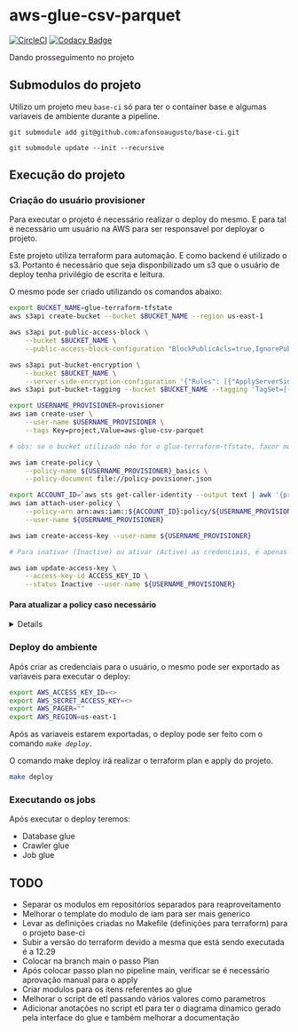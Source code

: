 # aws-glue-csv-parquet

[![CircleCI](https://circleci.com/gh/afonsoaugusto/aws-glue-csv-parquet.svg?style=svg)](https://circleci.com/gh/afonsoaugusto/aws-glue-csv-parquet)
[![Codacy Badge](https://app.codacy.com/project/badge/Grade/748cce6608224bfa87bf7d1e0ffc1caf)](https://www.codacy.com/gh/afonsoaugusto/aws-glue-csv-parquet/dashboard?utm_source=github.com&amp;utm_medium=referral&amp;utm_content=afonsoaugusto/aws-glue-csv-parquet&amp;utm_campaign=Badge_Grade)

Dando prosseguimento no projeto 

## Submodulos do projeto

Utilizo um projeto meu `base-ci` só para ter o container base e algumas variaveis de ambiente durante a pipeline.

`git submodule add git@github.com:afonsoaugusto/base-ci.git`

`git submodule update --init --recursive`

## Execução do projeto

### Criação do usuário provisioner

Para executar o projeto é necessário realizar o deploy do mesmo.
E para tal é necessário um usuário na AWS para ser responsavel por deployar o projeto.

Este projeto utiliza terraform para automação. E como backend é utilizado o s3.
Portanto é necessário que seja disponbilizado um s3 que o usuário de deploy tenha privilégio de escrita e leitura.

O mesmo pode ser criado utilizando os comandos abaixo:

```sh
export BUCKET_NAME=glue-terraform-tfstate
aws s3api create-bucket --bucket $BUCKET_NAME --region us-east-1

aws s3api put-public-access-block \
    --bucket $BUCKET_NAME \
    --public-access-block-configuration "BlockPublicAcls=true,IgnorePublicAcls=true,BlockPublicPolicy=true,RestrictPublicBuckets=true"

aws s3api put-bucket-encryption \
    --bucket $BUCKET_NAME \
    --server-side-encryption-configuration '{"Rules": [{"ApplyServerSideEncryptionByDefault": {"SSEAlgorithm": "AES256"}}]}'
aws s3api put-bucket-tagging --bucket $BUCKET_NAME --tagging 'TagSet=[{Key=project,Value=aws-glue-csv-parquet}]'

export USERNAME_PROVISIONER=provisioner
aws iam create-user \
    --user-name $USERNAME_PROVISIONER \
    --tags Key=project,Value=aws-glue-csv-parquet

# obs: se o bucket utilizado não for o glue-terraform-tfstate, favor modificar no arquivo policy-provisioner.json e no vars.env

aws iam create-policy \
    --policy-name ${USERNAME_PROVISIONER}_basics \
    --policy-document file://policy-povisioner.json

export ACCOUNT_ID=`aws sts get-caller-identity --output text | awk '{print $1}'`
aws iam attach-user-policy \
    --policy-arn arn:aws:iam::${ACCOUNT_ID}:policy/${USERNAME_PROVISIONER}_basics \
    --user-name ${USERNAME_PROVISIONER}

aws iam create-access-key --user-name ${USERNAME_PROVISIONER}

# Para inativar (Inactive) ou ativar (Active) as credenciais, é apenas executar:

aws iam update-access-key \
    --access-key-id ACCESS_KEY_ID \
    --status Inactive --user-name ${USERNAME_PROVISIONER}
```

#### Para atualizar a policy caso necessário

<details>

```bash
export USERNAME_PROVISIONER=provisioner
export ACCOUNT_ID=`aws sts get-caller-identity --output text | awk '{print $1}'`
aws iam create-policy-version \
    --policy-arn arn:aws:iam::${ACCOUNT_ID}:policy/${USERNAME_PROVISIONER}_basics \
    --policy-document file://policy-povisioner.json \
    --set-as-default

aws iam list-policy-versions \
    --policy-arn arn:aws:iam::${ACCOUNT_ID}:policy/${USERNAME_PROVISIONER}_basics

aws iam delete-policy-version \
    --policy-arn arn:aws:iam::${ACCOUNT_ID}:policy/${USERNAME_PROVISIONER}_basics \
    --version-id v4
```
</details>

### Deploy do ambiente

Após criar as credenciais para o usuário, o mesmo pode ser exportado as variaveis para executar o deploy:

```sh
export AWS_ACCESS_KEY_ID=<>
export AWS_SECRET_ACCESS_KEY=<>
export AWS_PAGER=""
export AWS_REGION=us-east-1
```

Após as variaveis estarem exportadas, o deploy pode ser feito com o comando *`make deploy`*.

O comando make deploy irá realizar o terraform plan e apply do projeto.

```sh
make deploy
```

### Executando os jobs

Após executar o deploy teremos:

- Database glue
- Crawler glue
- Job glue

## TODO

* Separar os modulos em repositórios separados para reaproveitamento
* Melhorar o template do modulo de iam para ser mais generico
* Levar as definições criadas no Makefile (definições para terraform) para o projeto base-ci
* Subir a versão do terraform devido a mesma que está sendo executada é a 12.29
* Colocar na branch main o passo Plan
* Após colocar passo plan no pipeline main, verificar se é necessário aprovação manual para o apply
* Criar modulos para os itens referentes ao glue
* Melhorar o script de etl passando vários valores como parametros
* Adicionar anotações no script etl para ter o diagrama dinamico gerado pela interface do glue e também melhorar a documentação
